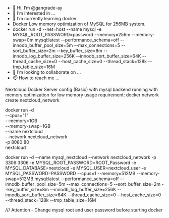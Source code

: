 - 👋 Hi, I’m @gangrade-ay
- 👀 I’m interested in ...
- 🌱 I’m currently learning docker.
- Docker Low memory optimization of MySQL for 256MB system.
- docker run -d --net=host --name mysql -e MYSQL_ROOT_PASSWORD=password --memory=256m --memory-swap=0m mysql:latest --performance_schema=off --innodb_buffer_pool_size=5m --max_connections=5 --sort_buffer_size=2m --key_buffer_size=8m --innodb_log_buffer_size=256K --innodb_sort_buffer_size=64K --thread_cache_size=0 --host_cache_size=0 --thread_stack=128k --tmp_table_size=16M
- 💞️ I’m looking to collaborate on ...
- 📫 How to reach me ...

<!---
gangrade-ay/gangrade-ay is a ✨ special ✨ repository because its `README.md` (this file) appears on your GitHub profile.
You can click the Preview link to take a look at your changes.
--->

Nextcloud Docker Server config (Basic) with mysql backend running with memory optimization for low memory usage requirement:
docker network create nextcloud_network

docker run -d \
  --cpus="1" \
  --memory=1GB \
  --memory-swap=1GB \
  --name nextcloud \
  --network nextcloud_network \
  -p 8080:80 \
  nextcloud

docker run -d --name mysql_nextcloud --network nextcloud_network -p 3306:3306 -e MYSQL_ROOT_PASSWORD=ROOT_Password -e MYSQL_DATABASE=nextcloud -e MYSQL_USER=nextcloud_user -e MYSQL_PASSWORD=PASSWORD --cpus=1 --memory=512MB --memory-swap=512MB mysql:latest --performance_schema=off --innodb_buffer_pool_size=5m --max_connections=5 --sort_buffer_size=2m --key_buffer_size=8m --innodb_log_buffer_size=256K --innodb_sort_buffer_size=64K --thread_cache_size=0 --host_cache_size=0 --thread_stack=128k --tmp_table_size=16M

/// Attention - Change mysql root and user password before starting docker
